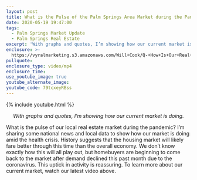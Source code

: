 ```yaml
---
layout: post
title: What is the Pulse of the Palm Springs Area Market during the Pandemic?
date: 2020-05-19 19:47:00
tags:
  - Palm Springs Market Update
  - Palm Springs Real Estate
excerpt: 'With graphs and quotes, I’m showing how our current market is doing.'
enclosure: >-
  https://vyralmarketing.s3.amazonaws.com/Will+Cook/Q-+How+Is+Our+Real+Estate+Market+Doing_.mp4
pullquote:
enclosure_type: video/mp4
enclosure_time:
use_youtube_image: true
youtube_alternate_image:
youtube_code: 79tcxeyRBss
---
```


{% include youtube.html %}

<p style="text-align: center;"><em>With graphs and quotes, I’m showing how our current market is doing.</em></p>

What is the pulse of our local real estate market during the pandemic? I’m sharing some national news and local data to show how our market is doing amid the health crisis. History suggests that the housing market will likely fare better through this time than the overall economy. We don’t know exactly how this will all play out, but homebuyers are beginning to come back to the market after demand declined this past month due to the coronavirus. This uptick in activity is reassuring. To learn more about our current market, watch our latest video above.
